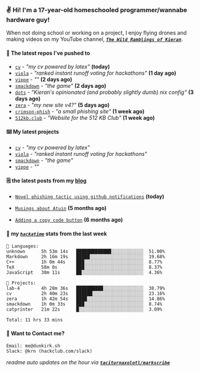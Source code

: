 ### ✌️ Hi! I'm a 17-year-old homeschooled programmer/wannabe hardware guy!

When not doing school or working on a project, I enjoy flying drones and making videos on my YouTube channel, [**_`The Wild Ramblings of Kieran`_**](https://youtube.com/@kieran.rambles).

#### 👷 The latest repos I've pushed to

- [`cv`](https://github.com/taciturnaxolotl/cv) - _"my cv powered by latex"_ **(today)**
- [`viola`](https://github.com/taciturnaxolotl/viola) - _"ranked instant runoff voting for hackathons"_ **(1 day ago)**
- [`yippe`](https://github.com/taciturnaxolotl/yippe) - _""_ **(2 days ago)**
- [`smackdown`](https://github.com/taciturnaxolotl/smackdown) - _"the game"_ **(2 days ago)**
- [`dots`](https://github.com/taciturnaxolotl/dots) - _"Kieran's opinionated (and probably slightly dumb) nix config"_ **(3 days ago)**
- [`zera`](https://github.com/taciturnaxolotl/zera) - _"my new site v4?"_ **(5 days ago)**
- [`crimson-phish`](https://github.com/taciturnaxolotl/crimson-phish) - _"a small phishing site"_ **(1 week ago)**
- [`512kb.club`](https://github.com/kevquirk/512kb.club) - _"Website for the 512 KB Club"_ **(1 week ago)**

#### ⌨️ My latest projects

- [`cv`](https://github.com/taciturnaxolotl/cv) - _"my cv powered by latex"_
- [`viola`](https://github.com/taciturnaxolotl/viola) - _"ranked instant runoff voting for hackathons"_
- [`smackdown`](https://github.com/taciturnaxolotl/smackdown) - _"the game"_
- [`yippe`](https://github.com/taciturnaxolotl/yippe) - _""_

#### 🗒️ the latest posts from my [blog](https://dunkirk.sh)

- [`Novel phishing tactic using github notifications`](https://dunkirk.sh/blog/github-phishing/) **(today)**

- [`Musings about Atuin`](https://dunkirk.sh/blog/atuin/) **(5 months ago)**

- [`Adding a copy code button`](https://dunkirk.sh/blog/adding-a-copy-button/) **(6 months ago)**



#### 📡 my [_`hackatime`_](https://waka.hackclub.com) stats from the last week

```text
💾 Languages:
unknown      5h 53m 14s   █████████████░░░░░░░░░░░░  51.00%
Markdown     2h 16m 19s   █████░░░░░░░░░░░░░░░░░░░░  19.68%
C++          1h 0m 44s    ███░░░░░░░░░░░░░░░░░░░░░░  8.77%
TeX          58m 0s       ███░░░░░░░░░░░░░░░░░░░░░░  8.37%
JavaScript   30m 11s      ██░░░░░░░░░░░░░░░░░░░░░░░  4.36%

💼 Projects:
lab-4        4h 28m 36s   ██████████░░░░░░░░░░░░░░░  38.79%
cv           2h 40m 23s   ██████░░░░░░░░░░░░░░░░░░░  23.16%
zera         1h 42m 54s   ████░░░░░░░░░░░░░░░░░░░░░  14.86%
smackdown    1h 0m 33s    ███░░░░░░░░░░░░░░░░░░░░░░  8.74%
catprinter   21m 22s      █░░░░░░░░░░░░░░░░░░░░░░░░  3.09%

Total: 11 hrs 33 mins
```

#### 📮 Want to Contact me?

```text
Email: me@dunkirk.sh
Slack: @krn (hackclub.com/slack)
```

_readme auto updates on the hour via [**`taciturnaxolotl/markscribe`**](https://github.com/taciturnaxolotl/markscribe)_

